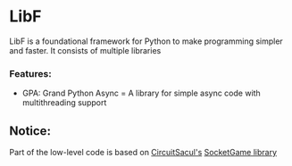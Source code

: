 # LibF

LibF is a foundational framework for Python to make programming simpler and faster. It consists of multiple libraries

### Features:
 - GPA: Grand Python Async = A library for simple async code with multithreading support


## Notice:  
Part of the low-level code is based on [CircuitSacul's](https://github.com/CircuitSacul) [SocketGame library](https://github.com/CircuitSacul/SocketGame)
